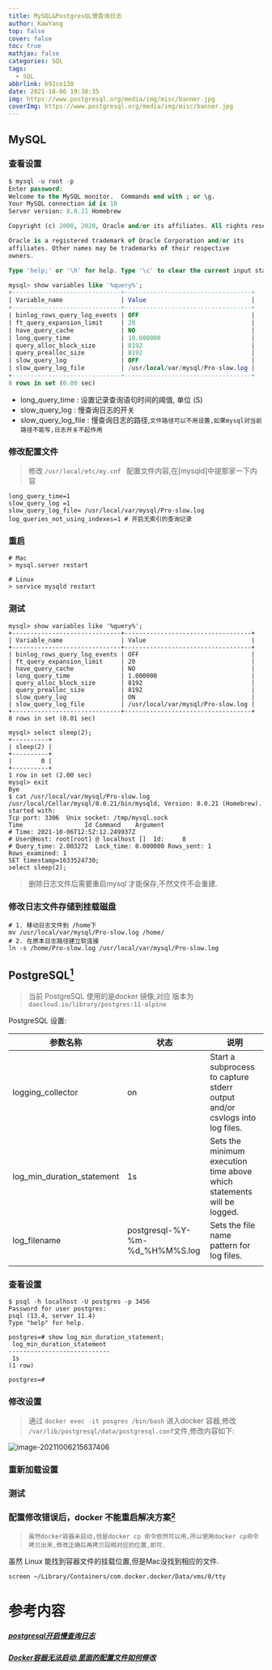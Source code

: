 ```yaml
---
title: MySQL&PostgresQL慢查询日志
author: KawYang
top: false
cover: false
toc: true
mathjax: false
categories: SQL
tags:
  - SQL
abbrlink: b92ce138
date: 2021-10-06 19:38:35
img: https://www.postgresql.org/media/img/misc/banner.jpg
coverImg: https://www.postgresql.org/media/img/misc/banner.jpg
---
```

## MySQL

### 查看设置

```sql
$ mysql -u root -p
Enter password: 
Welcome to the MySQL monitor.  Commands end with ; or \g.
Your MySQL connection id is 18
Server version: 8.0.21 Homebrew

Copyright (c) 2000, 2020, Oracle and/or its affiliates. All rights reserved.

Oracle is a registered trademark of Oracle Corporation and/or its
affiliates. Other names may be trademarks of their respective
owners.

Type 'help;' or '\h' for help. Type '\c' to clear the current input statement.

mysql> show variables like '%query%';
+------------------------------+-----------------------------------+
| Variable_name                | Value                             |
+------------------------------+-----------------------------------+
| binlog_rows_query_log_events | OFF                               |
| ft_query_expansion_limit     | 20                                |
| have_query_cache             | NO                                |
| long_query_time              | 10.000000                         |
| query_alloc_block_size       | 8192                              |
| query_prealloc_size          | 8192                              |
| slow_query_log               | OFF                               |
| slow_query_log_file          | /usr/local/var/mysql/Pro-slow.log |
+------------------------------+-----------------------------------+
8 rows in set (0.00 sec)
```

- long_query_time : 设置记录查询语句时间的阈值, 单位 (S)
- slow_query_log : 慢查询日志的开关
- slow_query_log_file : 慢查询日志的路径,`文件路径可以不用设置,如果mysql对当前路径不能写,日志开关不起作用`

### 修改配置文件

> 修改 `/usr/local/etc/my.cnf ` 配置文件内容,在[mysqld]中提那家一下内容

```vim
long_query_time=1 
slow_query_log =1
slow_query_log_file= /usr/local/var/mysql/Pro-slow.log
log_queries_not_using_indexes=1 # 开启无索引的查询记录
```

### 重启 

```shell
# Mac
> mysql.server restart

# Linux 
> service mysqld restart
```

### 测试

```shell
mysql> show variables like '%query%';
+------------------------------+-----------------------------------+
| Variable_name                | Value                             |
+------------------------------+-----------------------------------+
| binlog_rows_query_log_events | OFF                               |
| ft_query_expansion_limit     | 20                                |
| have_query_cache             | NO                                |
| long_query_time              | 1.000000                          |
| query_alloc_block_size       | 8192                              |
| query_prealloc_size          | 8192                              |
| slow_query_log               | ON                                |
| slow_query_log_file          | /usr/local/var/mysql/Pro-slow.log |
+------------------------------+-----------------------------------+
8 rows in set (0.01 sec)

mysql> select sleep(2);
+----------+
| sleep(2) |
+----------+
|        0 |
+----------+
1 row in set (2.00 sec)
mysql> exit
Bye
$ cat /usr/local/var/mysql/Pro-slow.log
/usr/local/Cellar/mysql/8.0.21/bin/mysqld, Version: 8.0.21 (Homebrew). started with:
Tcp port: 3306  Unix socket: /tmp/mysql.sock
Time                 Id Command    Argument
# Time: 2021-10-06T12:52:12.249937Z
# User@Host: root[root] @ localhost []  Id:     8
# Query_time: 2.003272  Lock_time: 0.000000 Rows_sent: 1  Rows_examined: 1
SET timestamp=1633524730;
select sleep(2);

```

> 删除日志文件后需要重启mysql 才能保存,不然文件不会重建.

### 修改日志文件存储到挂载磁盘

```shell
# 1. 移动日志文件到 /home下
mv /usr/local/var/mysql/Pro-slow.log /home/
# 2. 在原本日志路径建立软连接
ln -s /home/Pro-slow.log /usr/local/var/mysql/Pro-slow.log
```

## PostgreSQL[<sup>1</sup>](#refer-anchor-1)

> 当前 PostgreSQL 使用的是docker 镜像,对应 版本为 `daocloud.io/library/postgres:11-alpine`

PostgreSQL 设置:

| 参数名称                   | 状态                           | 说明                                                         |
| -------------------------- | ------------------------------ | ------------------------------------------------------------ |
| logging_collector          | on                             | Start a subprocess to capture stderr output and/or csvlogs into log files. |
| log_min_duration_statement | 1s                             | Sets the minimum execution time above which statements will be logged. |
| log_filename               | postgresql-%Y-%m-%d_%H%M%S.log | Sets the file name pattern for log files.                    |
|                            |                                |                                                              |

### 查看设置

```shell
$ psql -h localhost -U postgres -p 3456
Password for user postgres: 
psql (13.4, server 11.4)
Type "help" for help.

postgres=# show log_min_duration_statement;
 log_min_duration_statement 
----------------------------
 1s
(1 row)

postgres=# 
```



### 修改设置

> 通过 `docker exec -it posgres /bin/bash` 进入docker 容器,修改 `/var/lib/postgresql/data/postgresql.conf`文件,修改内容如下:

![image-20211006215637406](https://gitee.com/KawYang/image/raw/master/img/image-20211006215637406.png)



### 重新加载设置

### 测试

### 配置修改错误后，docker 不能重启解决方案[<sup>2</sup>](#refer-anchor-2)

> `虽然docker容器未启动,但是docker cp 命令依然可以用,所以使用docker cp命令拷贝出来,修改正确后再拷贝回相对应的位置,即可.`

虽然 Linux 能找到容器文件的挂载位置,但是Mac没找到相应的文件.

`screen ~/Library/Containers/com.docker.docker/Data/vms/0/tty`

# 参考内容

<h5 id ='refer-anchor-1'><a href ="https://www.jianshu.com/p/78fe12174d25)">postgresql开启慢查询日志</a></h5>
<h5 id ='refer-anchor-2'><a href ="https://zhuanlan.zhihu.com/p/159426055">Docker容器无法启动,里面的配置文件如何修改</a></h5>   


